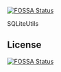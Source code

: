 [![FOSSA Status](https://app.fossa.io/api/projects/git%2Bgithub.com%2FDev-Osmium%2FSQLiteUtils.svg?type=shield)](https://app.fossa.io/projects/git%2Bgithub.com%2FDev-Osmium%2FSQLiteUtils?ref=badge_shield)

SQLiteUtils


## License
[![FOSSA Status](https://app.fossa.io/api/projects/git%2Bgithub.com%2FDev-Osmium%2FSQLiteUtils.svg?type=large)](https://app.fossa.io/projects/git%2Bgithub.com%2FDev-Osmium%2FSQLiteUtils?ref=badge_large)
